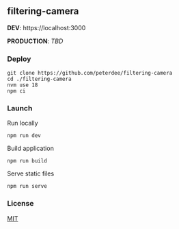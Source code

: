 ## filtering-camera

**DEV**: https://localhost:3000

**PRODUCTION**: *TBD*

### Deploy

```shell script
git clone https://github.com/peterdee/filtering-camera
cd ./filtering-camera
nvm use 18
npm ci
```

### Launch

Run locally

```shell script
npm run dev
```

Build application

```shell script
npm run build
```

Serve static files

```shell script
npm run serve
```

### License

[MIT](LICENSE.md)
